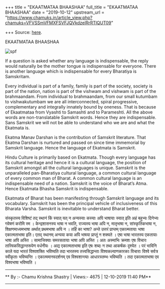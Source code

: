 +++
title = "EKAATMATAA BHAASHAA"
full_title = "EKAATMATAA BHAASHAA"
date = "2019-10-12"
upstream_url = "https://www.chamuks.in/article_view.php?chamuks=VFVSSmVFMXFSVFJQVkdzelRrRTlQUT09"

+++
Source: [here](https://www.chamuks.in/article_view.php?chamuks=VFVSSmVFMXFSVFJQVkdzelRrRTlQUT09).

EKAATMATAA BHAASHAA 



![spf](article_img/CHAMU-1582630320spf_chamu.jpeg)

If a question is asked whether any language is indispensable, the reply
would naturally be the mother tongue is indispensable for everyone.
There is another language which is indispensable for every Bharatiya is
Samskritam.  
  
Every individual is part of a family, family is part of the society,
society is part of the nation, nation is part of the vishwam and vishwam
is part of the brahmaandam. From individual to brahmaandam, from our
small kutumbam to vishwakutumbam we are all interconnected, spiral
progressive, complementary and integrally innately bound by oneness.
That is because of Ekaatmataa from Vyashti to Samashti and to
Parameshti. All the above words are non-translatable Samskrit words.
Hence they are indispensable. Sans Samskrit we will not be able to
understand who we are and what the Ekatmata is.  
  
Ekatma Manav Darshan is the contribution of Samskrit literature. That
Ekatma Darshan is nurtured and passed on since time immemorial by
Samskrit language. Hence the language of Ekatmata is Samskrit.  
  
Hindu Culture is primarily based on Ekatmata. Though every language has
its cultural heritage and hence it is a cultural language, the position
of Samskrit amongst all the cultural languages is unique. Samskrit is
the unparalleled pan-Bharatiya cultural language, a common cultural
language of every common man of Bharat. A common cultural language is an
indispensable need of a nation. Samskrit is the voice of Bharat’s Atma.
Hence Ekatmata Bhasha Samskrit is indispensable.  
  
Ekatmata of Bharat has been manifesting through Samskrit language and
its vocabulary. Samskrit has been the principal vehicle of inclusiveness
of this Bharata Varsha. Samskrit is inevitable to understand Bharat
better.  
  
संस्कृतस्य विशिष्टं तद् स्थानं किं स्यात् यत् न अन्यस्याः कस्याः अपि
भाषायाः स्यात् इति अहं बहुभ्यः दिनेभ्यः गवेषणं करोमि स्म ।
केन्द्रशासनस्य भाषा न भवति, राज्यस्य भाषा अपि न, मातृभाषा न,
सांस्कृतिकभाषा न, शिक्षणमाध्यमभाषा अर्थात् प्रथमभाषा अपि न । तर्हि का
भाषा? अन्ते उत्तरं प्राप्तम् एकात्मतायाः भाषा एकात्मताभाषा इति। एतद्
स्थानम् अन्यया कया अपि भाषया प्राप्तुं न शक्यते । एषा भाषा भारतस्य
एकतायाः भाषा अपि अस्ति । सामाजिक्याः समरसतायाः भाषा अपि अस्ति । अतः
अस्माभिः क्रमशः एषः विचारः तात्त्विकसिद्धान्तरूपेण वर्धनीयः । अद्य
एकात्मताभाषा इति एषः शब्दः न तथा आकर्षकः दृश्येत । परं भाविनि काले यदा
भारतं विश्वशक्तिः भविष्यति तदा भारतस्य तत्त्वसिद्धान्ताः
विश्वकल्याणकारकाः विचाराः विश्वे सर्वत्र स्वीकृताः भविष्यन्ति ।
एकात्ममानवदर्शनम् एव विश्वशान्त्याः आधारस्तम्भः भविष्यति । तदा
एकात्मताभाषा एव विश्वभाषा भविष्यति ।  
  

------------------------------------------------------------------------

** By :- Chamu Krishna Shastry \| Views:- 4675 \| 12-10-2019 11:40
PM**  

------------------------------------------------------------------------

